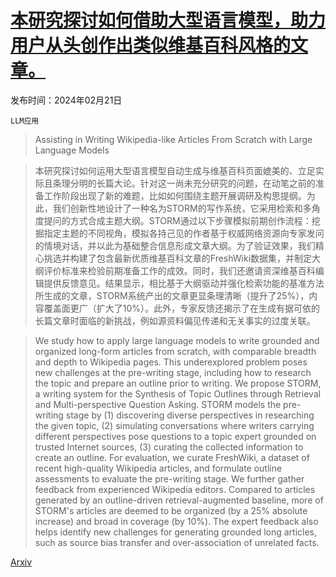 # [本研究探讨如何借助大型语言模型，助力用户从头创作出类似维基百科风格的文章。](https://arxiv.org/abs/2402.14207)

发布时间：2024年02月21日

`LLM应用`

> Assisting in Writing Wikipedia-like Articles From Scratch with Large Language Models

> 本研究探讨如何运用大型语言模型自动生成与维基百科页面媲美的、立足实际且条理分明的长篇大论。针对这一尚未充分研究的问题，在动笔之前的准备工作阶段出现了新的难题，比如如何围绕主题开展调研及构思提纲。为此，我们创新性地设计了一种名为STORM的写作系统，它采用检索和多角度提问的方式合成主题大纲。STORM通过以下步骤模拟前期创作流程：挖掘指定主题的不同视角，模拟各持己见的作者基于权威网络资源向专家发问的情境对话，并以此为基础整合信息形成文章大纲。为了验证效果，我们精心挑选并构建了包含最新优质维基百科文章的FreshWiki数据集，并制定大纲评价标准来检验前期准备工作的成效。同时，我们还邀请资深维基百科编辑提供反馈意见。结果显示，相比基于大纲驱动并强化检索功能的基准方法所生成的文章，STORM系统产出的文章更显条理清晰（提升了25%），内容覆盖面更广（扩大了10%）。此外，专家反馈还揭示了在生成有据可依的长篇文章时面临的新挑战，例如源资料偏见传递和无关事实的过度关联。

> We study how to apply large language models to write grounded and organized long-form articles from scratch, with comparable breadth and depth to Wikipedia pages. This underexplored problem poses new challenges at the pre-writing stage, including how to research the topic and prepare an outline prior to writing. We propose STORM, a writing system for the Synthesis of Topic Outlines through Retrieval and Multi-perspective Question Asking. STORM models the pre-writing stage by (1) discovering diverse perspectives in researching the given topic, (2) simulating conversations where writers carrying different perspectives pose questions to a topic expert grounded on trusted Internet sources, (3) curating the collected information to create an outline.
  For evaluation, we curate FreshWiki, a dataset of recent high-quality Wikipedia articles, and formulate outline assessments to evaluate the pre-writing stage. We further gather feedback from experienced Wikipedia editors. Compared to articles generated by an outline-driven retrieval-augmented baseline, more of STORM's articles are deemed to be organized (by a 25% absolute increase) and broad in coverage (by 10%). The expert feedback also helps identify new challenges for generating grounded long articles, such as source bias transfer and over-association of unrelated facts.

[Arxiv](https://arxiv.org/abs/2402.14207)